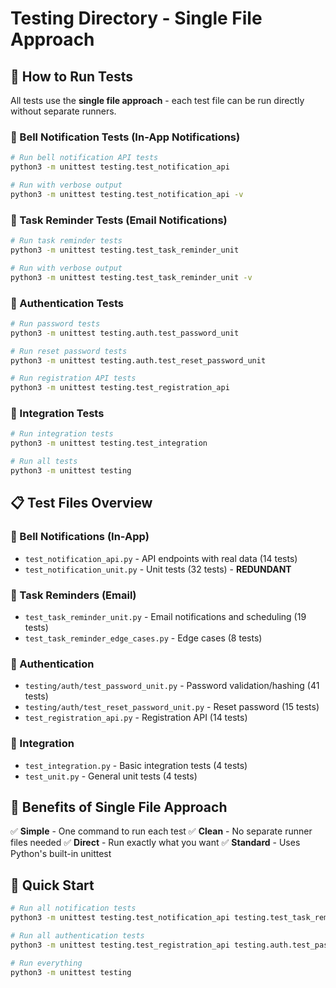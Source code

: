 # Testing Directory - Single File Approach

## 🎯 How to Run Tests

All tests use the **single file approach** - each test file can be run directly without separate runners.

### 🔔 Bell Notification Tests (In-App Notifications)
```bash
# Run bell notification API tests
python3 -m unittest testing.test_notification_api

# Run with verbose output
python3 -m unittest testing.test_notification_api -v
```

### 📧 Task Reminder Tests (Email Notifications)
```bash
# Run task reminder tests
python3 -m unittest testing.test_task_reminder_unit

# Run with verbose output
python3 -m unittest testing.test_task_reminder_unit -v
```

### 🔐 Authentication Tests
```bash
# Run password tests
python3 -m unittest testing.auth.test_password_unit

# Run reset password tests
python3 -m unittest testing.auth.test_reset_password_unit

# Run registration API tests
python3 -m unittest testing.test_registration_api
```

### 🧪 Integration Tests
```bash
# Run integration tests
python3 -m unittest testing.test_integration

# Run all tests
python3 -m unittest testing
```

## 📋 Test Files Overview

### 🔔 Bell Notifications (In-App)
- `test_notification_api.py` - API endpoints with real data (14 tests)
- `test_notification_unit.py` - Unit tests (32 tests) - **REDUNDANT**

### 📧 Task Reminders (Email)
- `test_task_reminder_unit.py` - Email notifications and scheduling (19 tests)
- `test_task_reminder_edge_cases.py` - Edge cases (8 tests)

### 🔐 Authentication
- `testing/auth/test_password_unit.py` - Password validation/hashing (41 tests)
- `testing/auth/test_reset_password_unit.py` - Reset password (15 tests)
- `test_registration_api.py` - Registration API (14 tests)

### 🧪 Integration
- `test_integration.py` - Basic integration tests (4 tests)
- `test_unit.py` - General unit tests (4 tests)

## 🎯 Benefits of Single File Approach

✅ **Simple** - One command to run each test
✅ **Clean** - No separate runner files needed
✅ **Direct** - Run exactly what you want
✅ **Standard** - Uses Python's built-in unittest

## 🚀 Quick Start

```bash
# Run all notification tests
python3 -m unittest testing.test_notification_api testing.test_task_reminder_unit

# Run all authentication tests
python3 -m unittest testing.test_registration_api testing.auth.test_password_unit

# Run everything
python3 -m unittest testing
```